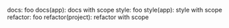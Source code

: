 docs: foo
docs(app): docs with scope
style: foo
style(app): style with scope
refactor: foo
refactor(project): refactor with scope
